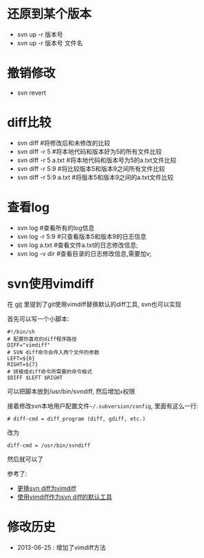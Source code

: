 # 还原到某个版本 #

* svn up -r 版本号
* svn up -r 版本号 文件名

# 撤销修改 #

* svn revert

# diff比较 #

* svn diff					#将修改后和未修改的比较
* svn diff -r 5				#将本地代码和版本好为5的所有文件比较
* svn diff -r 5 a.txt		#将本地代码和版本号为5的a.txt文件比较
* svn diff -r 5:9			#将比较版本5和版本9之间所有文件比较
* svn diff -r 5:9 a.txt		#将版本5和版本9之间的a.txt文件比较

# 查看log #

* svn log			#查看所有的log信息
* svn log -r 5:9	#只查看版本5和版本9的日志信息
* svn log a.txt		#查看文件a.txt的日志修改信息;
* svn log -v dir	#查看目录的日志修改信息,需要加v;

# svn使用vimdiff #

在 [git](git.html) 里提到了git使用vimdiff替换默认的diff工具, svn也可以实现

首先可以写一个小脚本:

	#!/bin/sh
	# 配置你喜欢的diff程序路径
	DIFF="vimdiff"
	# SVN diff命令会传入两个文件的参数 
	LEFT=${6}
	RIGHT=${7}
	# 拼接成diff命令所需要的命令格式
	$DIFF $LEFT $RIGHT

可以把脚本放到/usr/bin/svndiff, 然后增加`x`权限

接着修改svn本地用户配置文件`~/.subversion/config`, 里面有这么一行:

	# diff-cmd = diff_program (diff, gdiff, etc.)

改为

	diff-cmd = /usr/bin/svndiff

然后就可以了

参考了:

* [更换svn diff为vimdiff](http://www.ccvita.com/445.html)
* [使用vimdiff作为svn diff的默认工具](http://www.blogjava.net/stone2083/archive/2011/05/24/350917.html)

# 修改历史 #

* 2013-06-25 : 增加了vimdiff方法
